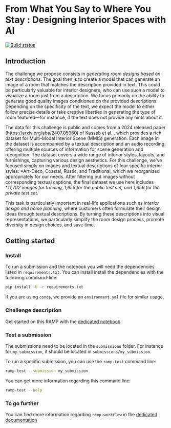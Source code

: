 # From What You Say to Where You Stay : Designing Interior Spaces with AI 

[![Build status](https://github.com/ramp-kits/template-kit/actions/workflows/test.yml/badge.svg)](https://github.com/ramp-kits/template-kit/actions/workflows/test.yml)

## Introduction

 The challenge we propose consists in *generating room designs based on text descriptions*. The goal then is to create a model that can generate an image of a room that matches the description provided in text. This could be particularly valuable for interior designers, who can use such a model to visualize a room just from a description. We focus primarily on the ability to generate good quality images conditioned on the provided descriptions. Depending on the specificity of the text, we expect the model to either follow precise details or take creative liberties in generating the type of room featured—for instance, if the text does not provide any hints about it.  

 The data for this challenge is public and comes from a 2024 released paper (https://arxiv.org/abs/2407.05980) of Kassab et al. , which provides a rich dataset for Multi-Modal Interior Scene (MMIS) generation. Each image in the dataset is accompanied by a textual description and an audio recording, offering multiple sources of information for scene generation and recognition. The dataset covers a wide range of interior styles, layouts, and furnishings, capturing various design aesthetics. For this challenge, we've focused simply on images and textual descriptions of four specific interior styles: *Art-Deco, Coastal, Rustic, and Traditional, which we reorganized appropriately for our needs. After filtering out images without corresponding textual captions, the final dataset we use here includes **11,702 images for training, 1,655 for the public test set, and 1,656 for the private test set*. 

This task is particularly important in real-life applications such as *interior design and home planning*, where customers often formulate their design ideas through textual descriptions. By turning these descriptions into visual representations, we particularly simplify the room design process, promote diversity in design choices, and save time.


## Getting started

### Install

To run a submission and the notebook you will need the dependencies listed
in `requirements.txt`. You can install install the dependencies with the
following command-line:

```bash
pip install -U -r requirements.txt
```

If you are using `conda`, we provide an `environment.yml` file for similar
usage.

### Challenge description

Get started on this RAMP with the
[dedicated notebook](template_starting_kit.ipynb).

### Test a submission

The submissions need to be located in the `submissions` folder. For instance
for `my_submission`, it should be located in `submissions/my_submission`.

To run a specific submission, you can use the `ramp-test` command line:

```bash
ramp-test --submission my_submission
```

You can get more information regarding this command line:

```bash
ramp-test --help
```

### To go further

You can find more information regarding `ramp-workflow` in the
[dedicated documentation](https://paris-saclay-cds.github.io/ramp-docs/ramp-workflow/stable/using_kits.html)

